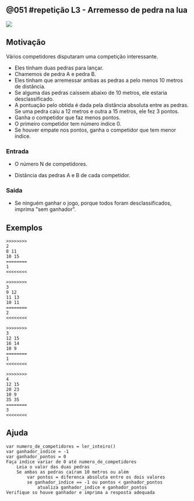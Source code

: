 ## @051 #repetição L3 - Arremesso de pedra na lua


![](https://raw.githubusercontent.com/qxcodefup/moodle/master/base/051/__capa.jpg)

## Motivação

Vários competidores disputaram uma competição interessante. 

- Eles tinham duas pedras para lançar. 
- Chamemos de pedra A e pedra B. 
- Eles tinham que arremessar ambas as pedras a pelo menos 10 metros de distância.
- Se alguma das pedras caíssem abaixo de 10 metros, ele estaria desclassificado.
- A pontuação pelo obtida é dada pela distância absoluta entre as pedras. Se uma pedra caiu a 12 metros e outra a 15 metros, ele fez 3 pontos.
- Ganha o competidor que faz menos pontos.
- O primeiro competidor tem número índice 0.
- Se houver empate nos pontos, ganha o competidor que tem menor índice.


### Entrada

* O número N de competidores.

* Distância das pedras A e B de cada competidor.

### Saida

- Se ninguém ganhar o jogo, porque todos foram desclassificados, imprima "sem ganhador".

## Exemplos

```
>>>>>>>>
2
8 11
10 15
========
1
<<<<<<<<

>>>>>>>>
3
9 12
11 13
10 11
========
2
<<<<<<<<

>>>>>>>>
3
12 15
16 14
10 9
========
1
<<<<<<<<

>>>>>>>>
4
12 15
20 23
10 9
35 35
========
3
<<<<<<<<

```

## Ajuda
```
var numero_de_competidores = ler_inteiro()
var ganhador_indice = -1
var ganhador_pontos = 0
Faça indice variar de 0 até numero_de_competidores
    Leia o valor das duas pedras
    Se ambas as pedras caíram 10 metros ou além
        var pontos = diferenca absoluta entre os dois valores
        se ganhador_indice == -1 ou pontos < ganhador_pontos
            atualiza ganhador_indice e ganhador_pontos
Verifique so houve ganhador e imprima a resposta adequada
```

